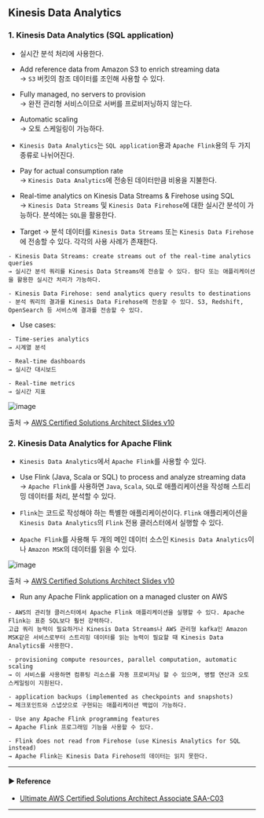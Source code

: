 ## Kinesis Data Analytics
### 1. Kinesis Data Analytics (SQL application)
- 실시간 분석 처리에 사용한다.

- Add reference data from Amazon S3 to enrich streaming data  
→ `S3` 버킷의 참조 데이터를 조인해 사용할 수 있다.

- Fully managed, no servers to provision  
→ 완전 관리형 서비스이므로 서버를 프로비저닝하지 않는다.

- Automatic scaling  
→ 오토 스케일링이 가능하다.

- `Kinesis Data Analytics`는 `SQL application`용과 `Apache Flink`용의 두 가지 종류로 나뉘어진다.

- Pay for actual consumption rate  
→ `Kinesis Data Analytics`에 전송된 데이터만큼 비용을 지불한다.

- Real-time analytics on Kinesis Data Streams & Firehose using SQL  
→ `Kinesis Data Streams` 및 `Kinesis Data Firehose`에 대한 실시간 분석이 가능하다. 분석에는 `SQL`을 활용한다.

- Target
→ 분석 데이터를 `Kinesis Data Streams` 또는 `Kinesis Data Firehose`에 전송할 수 있다. 각각의 사용 사례가 존재한다.
~~~
- Kinesis Data Streams: create streams out of the real-time analytics queries
→ 실시간 분석 쿼리를 Kinesis Data Streams에 전송할 수 있다. 람다 또는 애플리케이션을 활용한 실시간 처리가 가능하다.

- Kinesis Data Firehose: send analytics query results to destinations
- 분석 쿼리의 결과를 Kinesis Data Firehose에 전송할 수 있다. S3, Redshift, OpenSearch 등 서비스에 결과를 전송할 수 있다.
~~~

- Use cases:
~~~
- Time-series analytics
→ 시계열 분석

- Real-time dashboards
→ 실시간 대시보드

- Real-time metrics
→ 실시간 지표
~~~

![image](https://user-images.githubusercontent.com/97398071/235977958-0a81bc34-2cd6-4072-b342-cbc2acd5a70f.png)

출처 → [AWS Certified Solutions Architect Slides v10](https://courses.datacumulus.com/downloads/certified-solutions-architect-pn9/)

### 2. Kinesis Data Analytics for Apache Flink
- `Kinesis Data Analytics`에서 `Apache Flink`를 사용할 수 있다.

- Use Flink (Java, Scala or SQL) to process and analyze streaming data  
→ `Apache Flink`를 사용하면 `Java`, `Scala`, `SQL`로 애플리케이션을 작성해 스트리밍 데이터를 처리, 분석할 수 있다. 

- `Flink`는 코드로 작성해야 하는 특별한 애플리케이션이다. `Flink` 애플리케이션을 `Kinesis Data Analytics`의 `Flink` 전용 클러스터에서 실행할 수 있다.

- `Apache Flink`를 사용해 두 개의 메인 데이터 소스인 `Kinesis Data Analytics`이나 `Amazon MSK`의 데이터를 읽을 수 있다.

![image](https://user-images.githubusercontent.com/97398071/235972231-58201557-a3a2-4c67-94eb-2fda21d3ae9e.png)

출처 → [AWS Certified Solutions Architect Slides v10](https://courses.datacumulus.com/downloads/certified-solutions-architect-pn9/)

- Run any Apache Flink application on a managed cluster on AWS
~~~
- AWS의 관리형 클러스터에서 Apache Flink 애플리케이션을 실행할 수 있다. Apache Flink는 표준 SQL보다 훨씬 강력하다.
고급 쿼리 능력이 필요하거나 Kinesis Data Streams나 AWS 관리형 kafka인 Amazon MSK같은 서비스로부터 스트리밍 데이터를 읽는 능력이 필요할 때 Kinesis Data Analytics를 사용한다.

- provisioning compute resources, parallel computation, automatic scaling
→ 이 서비스를 사용하면 컴퓨팅 리소스를 자동 프로비저닝 할 수 있으며, 병렬 연산과 오토 스케일링이 지원된다.

- application backups (implemented as checkpoints and snapshots)
→ 체크포인트와 스냅샷으로 구현되는 애플리케이션 백업이 가능하다.

- Use any Apache Flink programming features
→ Apache Flink 프로그래밍 기능을 사용할 수 있다.

- Flink does not read from Firehose (use Kinesis Analytics for SQL instead)
→ Apache Flink는 Kinesis Data Firehose의 데이터는 읽지 못한다.
~~~

---
#### ▶ Reference
- [Ultimate AWS Certified Solutions Architect Associate SAA-C03](https://www.udemy.com/course/aws-certified-solutions-architect-associate-saa-c03/)
---